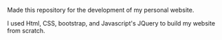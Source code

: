 Made this repository for the development of my personal website.

I used Html, CSS, bootstrap, and Javascript's JQuery to build my website from scratch.
